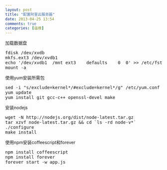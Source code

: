 ```yaml
---
layout: post
title: "配置阿里云服务器"
date: 2013-04-25 13:54
comments: true
categories: [运维]
---
```


加载数据盘

<pre>
fdisk /dev/xvdb
mkfs.ext3 /dev/xvdb1
echo '/dev/xvdb1  /mnt ext3    defaults    0  0' >> /etc/fstab
mount -a
</pre>

使用yum安装所需包

<pre>
sed -i "s/exclude=kernel*/#exclude=kernel*/g" /etc/yum.conf
yum update
yum install git gcc-c++ openssl-devel make
</pre>

安装nodejs

<pre>
wget -N http://nodejs.org/dist/node-latest.tar.gz
tar xzvf node-latest.tar.gz && cd `ls -rd node-v*`
./configure
make install
</pre>

使用npm安装coffeescript和forever

<pre>
npm install coffeescript
npm install forever
forever start -w app.js
</pre>